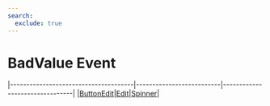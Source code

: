 ```yaml
---
search:
  exclude: true
---
```


<h1 class="heading"><span class="name">BadValue Event</span></h1>

|--------------------------------------|--------------------------|--------------------------------|
|[ButtonEdit](../objects/buttonedit.md)|[Edit](../objects/edit.md)|[Spinner](../objects/spinner.md)|
